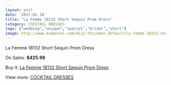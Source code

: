 ```yaml
---
layout: post
date: '2017-01-18'
title: "La Femme 18132 Short Sequin Prom Dress"
category: COCKTAIL DRESSES
tags: ["wedding","unique","special","bridal","short"]
image: http://www.eudances.com/4112-thickbox_default/la-femme-18132-short-sequin-prom-dress.jpg
---
```

La Femme 18132 Short Sequin Prom Dress

On Sales: **$425.99**
<a href="https://www.eudances.com/en/cocktail-dresses/1376-la-femme-18132-short-sequin-prom-dress.html"><amp-img layout="responsive" width="600" height="600" src="//www.eudances.com/4112-thickbox_default/la-femme-18132-short-sequin-prom-dress.jpg" alt="La Femme 18132 Short Sequin Prom Dress 0" /></a>
<a href="https://www.eudances.com/en/cocktail-dresses/1376-la-femme-18132-short-sequin-prom-dress.html"><amp-img layout="responsive" width="600" height="600" src="//www.eudances.com/4113-thickbox_default/la-femme-18132-short-sequin-prom-dress.jpg" alt="La Femme 18132 Short Sequin Prom Dress 1" /></a>
<a href="https://www.eudances.com/en/cocktail-dresses/1376-la-femme-18132-short-sequin-prom-dress.html"><amp-img layout="responsive" width="600" height="600" src="//www.eudances.com/4114-thickbox_default/la-femme-18132-short-sequin-prom-dress.jpg" alt="La Femme 18132 Short Sequin Prom Dress 2" /></a>
<a href="https://www.eudances.com/en/cocktail-dresses/1376-la-femme-18132-short-sequin-prom-dress.html"><amp-img layout="responsive" width="600" height="600" src="//www.eudances.com/4115-thickbox_default/la-femme-18132-short-sequin-prom-dress.jpg" alt="La Femme 18132 Short Sequin Prom Dress 3" /></a>

Buy it: [La Femme 18132 Short Sequin Prom Dress](https://www.eudances.com/en/cocktail-dresses/1376-la-femme-18132-short-sequin-prom-dress.html "La Femme 18132 Short Sequin Prom Dress")

View more: [COCKTAIL DRESSES](https://www.eudances.com/en/14-cocktail-dresses "COCKTAIL DRESSES")